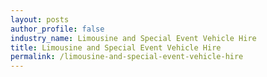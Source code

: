```yaml
---
layout: posts 
author_profile: false 
industry_name: Limousine and Special Event Vehicle Hire
title: Limousine and Special Event Vehicle Hire
permalink: /limousine-and-special-event-vehicle-hire
---
```

